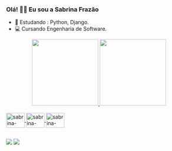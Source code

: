 ### Olá!     👩🏽  Eu sou a Sabrina Frazão


- 🌱  Estudando :  Python, Django.
- 💻  Cursando Engenharia de Software.

<div align="center">
  <a href="https://github.com/sabrinafrazao">
  <img height="180em" src="https://github-readme-stats.vercel.app/api?username=sabrinafrazao&show_icons=true&theme=radical&include_all_commits=false&count_private=false"/>
  <img height="180em" src="https://github-readme-stats.vercel.app/api/top-langs/?username=sabrinafrazao&layout=compact&langs_count=7&theme=radical"/>
</div>

<div style="display: inline_block"><br>
  <img align="center" alt="sabrina-python" height="40" width="50" src="https://cdn.jsdelivr.net/gh/devicons/devicon/icons/python/python-original-wordmark.svg"/>
  <img align="center" alt="sabrina-python" height="40" width="50" src="https://img.shields.io/badge/C-00599C?style=for-the-badge&logo=c&logoColor=white"/>
  <img align="center" alt="sabrina-python" height="40" width="50" src="https://img.shields.io/badge/Django-092E20?style=for-the-badge&logo=django&logoColor=green"/>
</div>

##
<div>
  <a href="https://www.linkedin.com/in/sabrinafrazao" target="_blank"><img src="https://img.shields.io/badge/LinkedIn-0077B5?style=for-the-badge&logo=linkedin&logoColor=white" target="_blank"></a>
   <a href="mailto:sabrinadasilvafrazao@gmail.com" target="_blank"><img src="https://img.shields.io/badge/Gmail-D14836?style=for-the-badge&logo=gmail&logoColor=white" target="_blank"></a>
</div>



